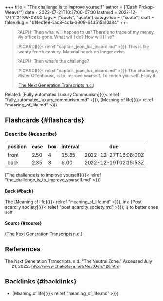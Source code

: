+++
title = "The challenge is to improve yourself"
author = ["Cash Prokop-Weaver"]
date = 2022-07-21T10:37:00-07:00
lastmod = 2022-12-17T11:34:06-08:00
tags = ["quote", "quote"]
categories = ["quote"]
draft = false
slug = "b14ec1e9-5ac3-4c1a-a309-643515a10d84"
+++

> RALPH: Then what will happen to us? There's no trace of my money. My office is gone. What will I do? How will I live?
>
> [PICARD]({{< relref "captain_jean_luc_picard.md" >}}): This is the twenty fourth century. Material needs no longer exist.
>
> RALPH: Then what's the challenge?
>
> [PICARD]({{< relref "captain_jean_luc_picard.md" >}}): The challenge, Mister Offenhouse, is to improve yourself. To enrich yourself. Enjoy it.
>
> (<a href="#citeproc_bib_item_1">The Next Generation Transcripts n.d.</a>)

Related: [Fully Automated Luxury Communism]({{< relref "fully_automated_luxury_communism.md" >}}), [Meaning of life]({{< relref "meaning_of_life.md" >}})


## Flashcards {#flashcards}


### Describe {#describe}

| position | ease | box | interval | due                  |
|----------|------|-----|----------|----------------------|
| front    | 2.50 | 4   | 15.85    | 2022-12-27T16:08:00Z |
| back     | 2.35 | 3   | 6.00     | 2022-12-19T02:15:53Z |

[The challenge is to improve yourself]({{< relref "the_challenge_is_to_improve_yourself.md" >}})


#### Back {#back}

The [Meaning of life]({{< relref "meaning_of_life.md" >}}), in a [Post-scarcity society]({{< relref "post_scarcity_society.md" >}}), is to better ones self


#### Source {#source}

(<a href="#citeproc_bib_item_1">The Next Generation Transcripts n.d.</a>)

## References

<style>.csl-entry{text-indent: -1.5em; margin-left: 1.5em;}</style><div class="csl-bib-body">
  <div class="csl-entry"><a id="citeproc_bib_item_1"></a>The Next Generation Transcripts. n.d. “The Neutral Zone.” Accessed July 21, 2022. <a href="http://www.chakoteya.net/NextGen/126.htm">http://www.chakoteya.net/NextGen/126.htm</a>.</div>
</div>


## Backlinks {#backlinks}

-   [Meaning of life]({{< relref "meaning_of_life.md" >}})
